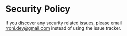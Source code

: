 # Security Policy

If you discover any security related issues, please email rroni.dev@gmail.com instead of using the issue tracker.
